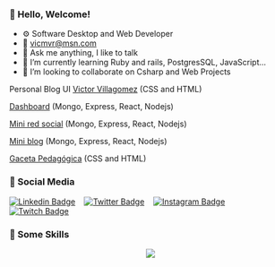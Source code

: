 <!--
**vicmvr/vicmvr** is a ✨ _special_ ✨ repository because its `README.md` (this file) appears on your GitHub profile.

Here are some ideas to get you started:

- 🔭 I’m currently working on ...

- 👯 I’m looking to collaborate on ...
- 🤔 I’m looking for help with ...
- 💬 Ask me about ...
- 📫 How to reach me: ...
- 😄 Pronouns: ...
- ⚡ Fun fact: ...
-->
### 👋 Hello, Welcome!

- ⚙️ Software Desktop and Web Developer
- 📧 vicmvr@msn.com
- 💬 Ask me anything, I like to talk
- 🌱 I’m currently learning Ruby and rails, PostgresSQL, JavaScript...
- 👯 I’m looking to collaborate on Csharp and Web Projects

Personal Blog UI [Victor Villagomez](https://victorvillagomez.netlify.app/) (CSS and HTML)

[Dashboard](https://dashboard-vicmvr.fly.dev/) (Mongo, Express, React, Nodejs)

[Mini red social](https://miredsocial.vercel.app/) (Mongo, Express, React, Nodejs)

[Mini blog](https://a-mblog.netlify.app/) (Mongo, Express, React, Nodejs)

[Gaceta Pedagógica](https://gacetapedagogica.netlify.app/) (CSS and HTML)

### 👥 Social Media

[![Linkedin Badge](https://img.shields.io/badge/-vicmvr-00599C?style=flat-square&logo=Linkedin&logoColor=white&link=https://www.linkedin.com/in/vicmvr/)](https://www.linkedin.com/in/vicmvr) &nbsp;&nbsp;
[![Twitter Badge](https://img.shields.io/badge/-vicmvr-007ACC?style=flat-square&logo=Twitter&logoColor=white&link=https://www.twitter.com/vicmvr/)](https://www.twitter.com/vicmvr) &nbsp;&nbsp;
[![Instagram Badge](https://img.shields.io/badge/-jaketomake-purple?style=flat-square&logo=instagram&logoColor=white&link=https://www.instagram.com/jaketomake/)](https://www.instagram.com/vicmvr) &nbsp;&nbsp;
[![Twitch Badge](https://img.shields.io/badge/-jaketomake-purple?style=flat-square&logo=twitch&logoColor=white&link=https://www.twitch.tv/jaketomake/)](https://www.twitch.tv/jaketomake)

### 👥 Some Skills
<p align="center">
  <a href="https://skillicons.dev">
    <img src="https://skillicons.dev/icons?i=vscode,ruby,js,css,html,mongo,express,react,nodejs,vite,mysql,git,github,gitlab,eclipse,java,dotnet,c,cs,cpp,ai,ps,ae,pr,figma,postman,netlify,discord,powershell,linux,stackoverflow,wordpress,twitter" />
  </a>
</p>


